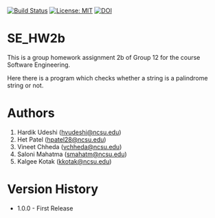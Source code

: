 [![Build Status](https://app.travis-ci.com/hvudeshi/SE_HW2b.svg?branch=main)](https://app.travis-ci.com/hvudeshi/SE_HW2b/builds/236675113)
[![License: MIT](https://img.shields.io/badge/License-MIT-yellow.svg)](https://opensource.org/licenses/MIT)
[![DOI](https://zenodo.org/badge/401190921.svg)](https://zenodo.org/badge/latestdoi/401190921)
# SE_HW2b
This is a group homework assignment 2b of Group 12 for the course Software Engineering.

Here there is a program which checks whether a string is a palindrome string or not.

# Authors
1. Hardik Udeshi (hvudeshi@ncsu.edu)
2. Het Patel (hpatel28@ncsu.edu)
3. Vineet Chheda (vchheda@ncsu.edu)
4. Saloni Mahatma (smahatm@ncsu.edu)
5. Kalgee Kotak (kkotak@ncsu.edu)

# Version History
- 1.0.0 - First Release
